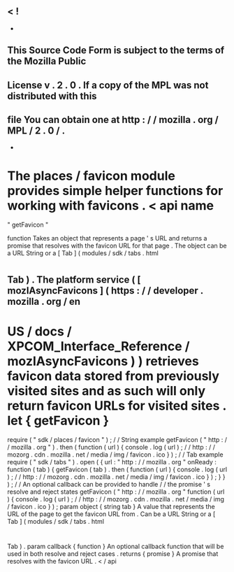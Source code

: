 <
!
-
-
This
Source
Code
Form
is
subject
to
the
terms
of
the
Mozilla
Public
-
License
v
.
2
.
0
.
If
a
copy
of
the
MPL
was
not
distributed
with
this
-
file
You
can
obtain
one
at
http
:
/
/
mozilla
.
org
/
MPL
/
2
.
0
/
.
-
-
>
The
places
/
favicon
module
provides
simple
helper
functions
for
working
with
favicons
.
<
api
name
=
"
getFavicon
"
>
function
Takes
an
object
that
represents
a
page
'
s
URL
and
returns
a
promise
that
resolves
with
the
favicon
URL
for
that
page
.
The
object
can
be
a
URL
String
or
a
[
Tab
]
(
modules
/
sdk
/
tabs
.
html
#
Tab
)
.
The
platform
service
(
[
mozIAsyncFavicons
]
(
https
:
/
/
developer
.
mozilla
.
org
/
en
-
US
/
docs
/
XPCOM_Interface_Reference
/
mozIAsyncFavicons
)
)
retrieves
favicon
data
stored
from
previously
visited
sites
and
as
such
will
only
return
favicon
URLs
for
visited
sites
.
let
{
getFavicon
}
=
require
(
"
sdk
/
places
/
favicon
"
)
;
/
/
String
example
getFavicon
(
"
http
:
/
/
mozilla
.
org
"
)
.
then
(
function
(
url
)
{
console
.
log
(
url
)
;
/
/
http
:
/
/
mozorg
.
cdn
.
mozilla
.
net
/
media
/
img
/
favicon
.
ico
}
)
;
/
/
Tab
example
require
(
"
sdk
/
tabs
"
)
.
open
(
{
url
:
"
http
:
/
/
mozilla
.
org
"
onReady
:
function
(
tab
)
{
getFavicon
(
tab
)
.
then
(
function
(
url
)
{
console
.
log
(
url
)
;
/
/
http
:
/
/
mozorg
.
cdn
.
mozilla
.
net
/
media
/
img
/
favicon
.
ico
}
)
;
}
}
)
;
/
/
An
optional
callback
can
be
provided
to
handle
/
/
the
promise
'
s
resolve
and
reject
states
getFavicon
(
"
http
:
/
/
mozilla
.
org
"
function
(
url
)
{
console
.
log
(
url
)
;
/
/
http
:
/
/
mozorg
.
cdn
.
mozilla
.
net
/
media
/
img
/
favicon
.
ico
}
)
;
param
object
{
string
tab
}
A
value
that
represents
the
URL
of
the
page
to
get
the
favicon
URL
from
.
Can
be
a
URL
String
or
a
[
Tab
]
(
modules
/
sdk
/
tabs
.
html
#
Tab
)
.
param
callback
{
function
}
An
optional
callback
function
that
will
be
used
in
both
resolve
and
reject
cases
.
returns
{
promise
}
A
promise
that
resolves
with
the
favicon
URL
.
<
/
api
>
